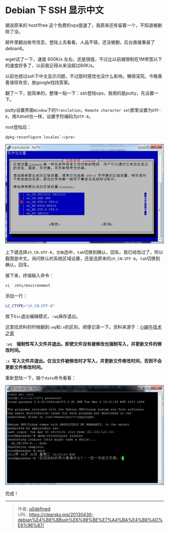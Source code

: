 # Debian 下 SSH 显示中文


据说原来的 host1free 这个免费的vps提速了，我原来还有留着一个，不知道被删除了没。

邮件里翻出帐号信息，登陆上去看看，人品不错，还没被删，后台直接重装了 debian6。

wget试了一下，速度 600K/s 左右，还是很搓，不过比以前被限制在1M带宽以下的速度好多了，以前我记得从来没超过80K/s。

以前也想过ssh下中文显示问题，不过那时感觉也没什么影响，懒得深究。今晚乘着值班有空，放google找找答案。

翻了一下，挺简单的，整理一贴一下：ssh登陆vps，我用的是putty，先设置一下。

putty设置界面`Window`下的`Translation`，`Remote character set`那里设置为`UTF-8`，用Xshell也一样，设置字符编码为`UTF-8`。

root登陆后：

```bash
dpkg-reconfigure locales`</pre>
```

![locales设置](1829243740.jpg "locales设置")

上下键选择`zh_CN.UTF-8`，`空格`选中，`tab`切换到确认，回车。我已经改过了，所以截图是中文。询问默认的系统区域设置，还是选原来的`zh_CN.UTF-8`。`tab`切换到确认，回车。

接下来，终端输入命令：


```bash
vi  /etc/environment
```

添加一行：

```bash
LC_CTYPE="zh_CN.UTF-8"
```

按下`Esc`退出编辑模式，`:wq`保存退出。

这里找资料的时候翻到`:wq`和`:x`的区别，顺便记录一下。资料来源于：[小蜗牛技术之家](http://snailwarrior.blog.51cto.com/680306/143779 "vi文件保存退出命令")

`:wq  `**强制性写入文件并退出。即使文件没有被修改也强制写入，并更新文件的修改时间。**</p>`:x `**写入文件并退出。仅当文件被修改时才写入，并更新文件修改时间，否则不会更新文件修改时间。**

重新登陆一下，输个`date`命令看看：

![ssh显示中文](2727721127.jpg "ssh显示中文")

完成！


---

> 作者: [u0defined](http://clearsky.me/)  
> URL: https://clearsky.me/20130430-debian%E4%B8%8Bssh%E6%98%BE%E7%A4%BA%E4%B8%AD%E6%96%87/  

